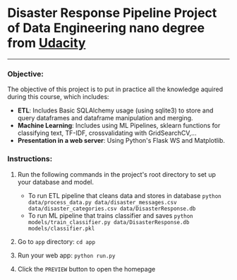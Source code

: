 # Disaster Response Pipeline Project of Data Engineering nano degree from [Udacity](https://learn.udacity.com/paid-courses/cd0018/)
---
### Objective: 
The objective of this project is to put in practice all the knowledge aquired during this course, which includes:
- **ETL**: Includes Basic SQLAlchemy usage (using sqlite3) to store and query dataframes and dataframe manipulation and merging.
- **Machine Learning**: Includes using ML Pipelines, sklearn functions for classifying text, TF-IDF, crossvalidating with GridSearchCV,...
- **Presentation in a web server**: Using Python's Flask WS and Matplotlib.


### Instructions:
1. Run the following commands in the project's root directory to set up your database and model.

    - To run ETL pipeline that cleans data and stores in database
        `python data/process_data.py data/disaster_messages.csv data/disaster_categories.csv data/DisasterResponse.db`
    - To run ML pipeline that trains classifier and saves
        `python models/train_classifier.py data/DisasterResponse.db models/classifier.pkl`

2. Go to `app` directory: `cd app`

3. Run your web app: `python run.py`

4. Click the `PREVIEW` button to open the homepage
